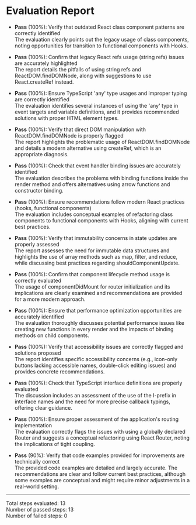 # Evaluation Report

- **Pass** (100%): Verify that outdated React class component patterns are correctly identified  
  The evaluation clearly points out the legacy usage of class components, noting opportunities for transition to functional components with Hooks.

- **Pass** (100%): Confirm that legacy React refs usage (string refs) issues are accurately highlighted  
  The report details the pitfalls of using string refs and ReactDOM.findDOMNode, along with suggestions to use React.createRef instead.

- **Pass** (100%): Ensure TypeScript 'any' type usages and improper typing are correctly identified  
  The evaluation identifies several instances of using the 'any' type in event targets and variable definitions, and it provides recommended solutions with proper HTML element types.

- **Pass** (100%): Verify that direct DOM manipulation with ReactDOM.findDOMNode is properly flagged  
  The report highlights the problematic usage of ReactDOM.findDOMNode and details a modern alternative using createRef, which is an appropriate diagnosis.

- **Pass** (100%): Check that event handler binding issues are accurately identified  
  The evaluation describes the problems with binding functions inside the render method and offers alternatives using arrow functions and constructor binding.

- **Pass** (100%): Ensure recommendations follow modern React practices (hooks, functional components)  
  The evaluation includes conceptual examples of refactoring class components to functional components with Hooks, aligning with current best practices.

- **Pass** (100%): Verify that immutability concerns in state updates are properly assessed  
  The report assesses the need for immutable data structures and highlights the use of array methods such as map, filter, and reduce, while discussing best practices regarding shouldComponentUpdate.

- **Pass** (100%): Confirm that component lifecycle method usage is correctly evaluated  
  The usage of componentDidMount for router initialization and its implications are clearly examined and recommendations are provided for a more modern approach.

- **Pass** (100%): Ensure that performance optimization opportunities are accurately identified  
  The evaluation thoroughly discusses potential performance issues like creating new functions in every render and the impacts of binding methods on child components.

- **Pass** (100%): Verify that accessibility issues are correctly flagged and solutions proposed  
  The report identifies specific accessibility concerns (e.g., icon-only buttons lacking accessible names, double-click editing issues) and provides concrete recommendations.

- **Pass** (100%): Check that TypeScript interface definitions are properly evaluated  
  The discussion includes an assessment of the use of the I-prefix in interface names and the need for more precise callback typings, offering clear guidance.

- **Pass** (100%): Ensure proper assessment of the application's routing implementation  
  The evaluation correctly flags the issues with using a globally declared Router and suggests a conceptual refactoring using React Router, noting the implications of tight coupling.

- **Pass** (90%): Verify that code examples provided for improvements are technically correct  
  The provided code examples are detailed and largely accurate. The recommendations are clear and follow current best practices, although some examples are conceptual and might require minor adjustments in a real-world setting.

---

Total steps evaluated: 13  
Number of passed steps: 13  
Number of failed steps: 0
